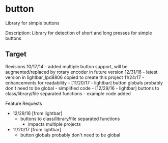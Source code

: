 # button
Library for simple buttons

Description:  Library for detection of short and long presses for simple buttons

Target
  - 

Revisions
  10/17/14
    - added multiple button support, will be augmented/replaced by rotary encoder in future version
  12/31/16
    - latest version in lightbar_lpd8806 copied to create this project
  11/24/17
    - enhancements for readability
    - [11/20/17 - lightbar] button globals probably don't need to be global
    - simplified code
    - [12/29/16 - lightbar] buttons to class/library/file separated functions
    - example code added 

Feature Requests
  - 12/29/16 [from lightbar]
      - buttons to class/library/file separated functions
        - impacts multiple projects
  - 11/20/17 [from lightbar]
      - button globals probably don't need to be global